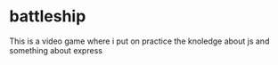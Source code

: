 # battleship
This is a video game  where i put on practice the knoledge about js and something about express
